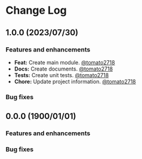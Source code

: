 # Change Log

## 1.0.0 (2023/07/30)
### Features and enhancements
- **Feat:** Create main module. [@tomato2718]
- **Docs:** Create documents. [@tomato2718]
- **Tests:** Create unit tests. [@tomato2718]
- **Chore:** Update project information. [@tomato2718]

### Bug fixes


## 0.0.0 (1900/01/01)
### Features and enhancements

### Bug fixes



<!-- Links -->
[@tomato2718]: yveschen2718@gmail.com